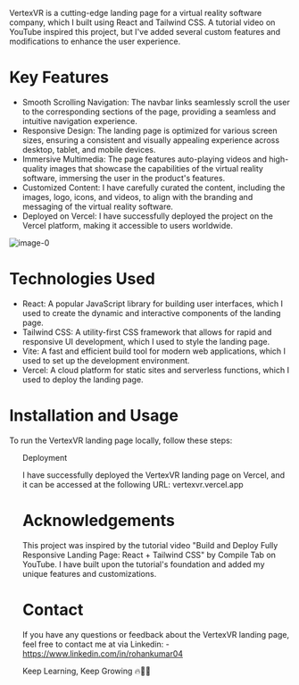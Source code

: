 VertexVR is a cutting-edge landing page for a virtual reality software company, which I built using React and Tailwind CSS. A tutorial video on YouTube inspired this project, but I've added several custom features and modifications to enhance the user experience.
# 

# Key Features
- Smooth Scrolling Navigation: The navbar links seamlessly scroll the user to the corresponding sections of the page, providing a seamless and intuitive navigation experience.
- Responsive Design: The landing page is optimized for various screen sizes, ensuring a consistent and visually appealing experience across desktop, tablet, and mobile devices.
- Immersive Multimedia: The page features auto-playing videos and high-quality images that showcase the capabilities of the virtual reality software, immersing the user in the product's features.
- Customized Content: I have carefully curated the content, including the images, logo, icons, and videos, to align with the branding and messaging of the virtual reality software.
- Deployed on Vercel: I have successfully deployed the project on the Vercel platform, making it accessible to users worldwide.

![image-0](https://github.com/rohankr09/VertexVR-Landing-Page/assets/112258054/daffbaad-ab36-47c8-a06c-6b375766163c)

# Technologies Used
- React: A popular JavaScript library for building user interfaces, which I used to create the dynamic and interactive components of the landing page.
- Tailwind CSS: A utility-first CSS framework that allows for rapid and responsive UI development, which I used to style the landing page.
- Vite: A fast and efficient build tool for modern web applications, which I used to set up the development environment.
- Vercel: A cloud platform for static sites and serverless functions, which I used to deploy the landing page.

# Installation and Usage
To run the VertexVR landing page locally, follow these steps:
<ol type="I>
  <li> Clone the repository: https://github.com/rohankr09/VertexVR-Landing-Page.git </li>
  <li> Navigate to the project directory: cd vertexvr </li>
  <li> Install the dependencies: npm install </li>
  <li> Start the development server: npm run dev
  <li> Open your browser and visit http://localhost:5137 to view the landing page.
  </ol>

# Deployment
I have successfully deployed the VertexVR landing page on Vercel, and it can be accessed at the following URL: vertexvr.vercel.app

# Acknowledgements
This project was inspired by the tutorial video "Build and Deploy Fully Responsive Landing Page: React + Tailwind CSS" by Compile Tab on YouTube. I have built upon the tutorial's foundation and added my unique features and customizations.

# Contact
If you have any questions or feedback about the VertexVR landing page, feel free to contact me at via Linkedin: - https://www.linkedin.com/in/rohankumar04

Keep Learning, Keep Growing 🔥🐱‍🏍
